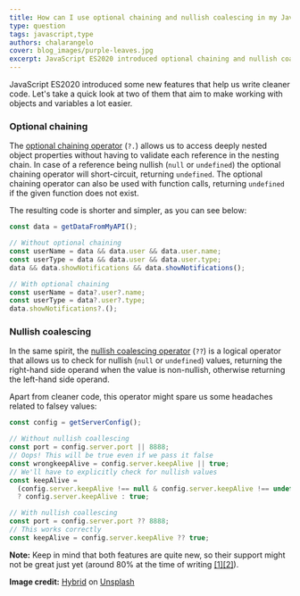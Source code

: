 ```yaml
---
title: How can I use optional chaining and nullish coalescing in my JavaScript project?
type: question
tags: javascript,type
authors: chalarangelo
cover: blog_images/purple-leaves.jpg
excerpt: JavaScript ES2020 introduced optional chaining and nullish coalescing among other features. Learn everything you need to know with this quick guide.
---
```


JavaScript ES2020 introduced some new features that help us write cleaner code. Let's take a quick look at two of them that aim to make working with objects and variables a lot easier.

### Optional chaining

The [optional chaining operator](https://developer.mozilla.org/en-US/docs/Web/JavaScript/Reference/Operators/Optional_chaining) (`?.`) allows us to access deeply nested object properties without having to validate each reference in the nesting chain. In case of a reference being nullish (`null` or `undefined`) the optional chaining operator will short-circuit, returning `undefined`. The optional chaining operator can also be used with function calls, returning `undefined` if the given function does not exist.

The resulting code is shorter and simpler, as you can see below:

```js
const data = getDataFromMyAPI();

// Without optional chaining
const userName = data && data.user && data.user.name;
const userType = data && data.user && data.user.type;
data && data.showNotifications && data.showNotifications();

// With optional chaining
const userName = data?.user?.name;
const userType = data?.user?.type;
data.showNotifications?.();
```

### Nullish coalescing

In the same spirit, the [nullish coalescing operator](https://developer.mozilla.org/en-US/docs/Web/JavaScript/Reference/Operators/Nullish_coalescing_operator) (`??`) is a logical operator that allows us to check for nullish (`null` or `undefined`) values, returning the right-hand side operand when the value is non-nullish, otherwise returning the left-hand side operand.

Apart from cleaner code, this operator might spare us some headaches related to falsey values:

```js
const config = getServerConfig();

// Without nullish coallescing
const port = config.server.port || 8888;
// Oops! This will be true even if we pass it false
const wrongkeepAlive = config.server.keepAlive || true;
// We'll have to explicitly check for nullish values
const keepAlive =
  (config.server.keepAlive !== null & config.server.keepAlive !== undefined)
  ? config.server.keepAlive : true;

// With nullish coallescing
const port = config.server.port ?? 8888;
// This works correctly
const keepAlive = config.server.keepAlive ?? true;
```

**Note:** Keep in mind that both features are quite new, so their support might not be great just yet (around 80% at the time of writing [[1]](https://caniuse.com/#feat=mdn-javascript_operators_optional_chaining)[[2]](https://caniuse.com/#feat=mdn-javascript_operators_nullish_coalescing)).

**Image credit:** [Hybrid](https://unsplash.com/@artbyhybrid?utm_source=unsplash&utm_medium=referral&utm_content=creditCopyText) on [Unsplash](https://unsplash.com/s/photos/code?utm_source=unsplash&utm_medium=referral&utm_content=creditCopyText)
